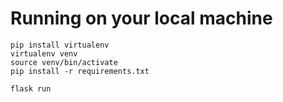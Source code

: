 # Running on your local machine
```
pip install virtualenv
virtualenv venv
source venv/bin/activate
pip install -r requirements.txt

flask run
```